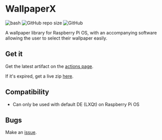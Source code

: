 # WallpaperX
![bash](https://img.shields.io/badge/-bash-black?logo=linux&style=flat-square) ![GitHub repo size](https://img.shields.io/github/repo-size/aarikpokras/rpi-wpx?style=flat-square) ![GitHub](https://img.shields.io/github/license/aarikpokras/rpi-wpx?style=flat-square)

A wallpaper library for Raspberry Pi OS, with an accompanying software allowing the user to select their wallpaper easily.

## Get it
Get the latest artifact on the [actions page](https://github.com/aarikpokras/rpi-wpx/actions).

If it's expired, get a live zip [here](https://github.com/aarikpokras/rpi-wpx/archive/refs/heads/master.zip).
## Compatibility
* Can only be used with default DE (LXQt) on Raspberry Pi OS

## Bugs
Make an [issue](https://github.com/aarikpokras/rpi-wpx/issues/new).
